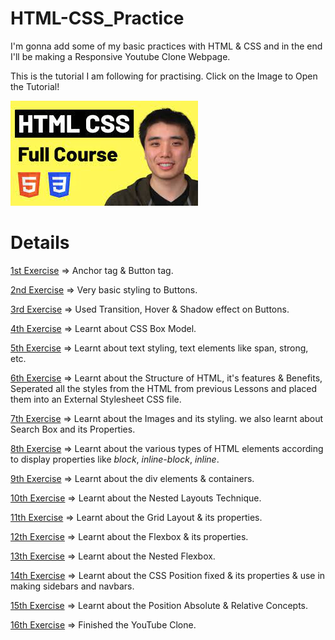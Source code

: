 # HTML-CSS_Practice

I'm gonna add some of my basic practices with HTML & CSS and in the end I'll be making a Responsive Youtube Clone Webpage.

This is the tutorial I am following for practising. Click on the Image to Open the Tutorial!

[![HTML_CSS_PRACTICE](thumbnails/course-thumbnail.jpg)](https://www.youtube.com/watch?v=G3e-cpL7ofc)

# Details

[1st Exercise](https://github.com/git-ritesh/HTML-CSS_Practice/tree/master/intro-to-html/Lesson%201) => Anchor tag & Button tag.

[2nd Exercise](https://github.com/git-ritesh/HTML-CSS_Practice/tree/master/intro-to-html/Lesson%202) => Very basic styling to Buttons.

[3rd Exercise](https://github.com/git-ritesh/HTML-CSS_Practice/tree/master/intro-to-html/Lesson%203) => Used Transition, Hover & Shadow effect on Buttons.

[4th Exercise](https://github.com/git-ritesh/HTML-CSS_Practice/tree/master/intro-to-html/Lesson%204) => Learnt about CSS Box Model.

[5th Exercise](https://github.com/git-ritesh/HTML-CSS_Practice/tree/master/intro-to-html/Lesson%205) => Learnt about text styling, text elements like span, strong, etc.

[6th Exercise](https://github.com/git-ritesh/HTML-CSS_Practice/tree/master/intro-to-html/Lesson%206) => Learnt about the Structure of HTML, it's features & Benefits, Seperated all the styles from the HTML from previous Lessons and placed them into an External Stylesheet CSS file.

[7th Exercise](https://github.com/git-ritesh/HTML-CSS_Practice/tree/master/intro-to-html/Lesson%207) => Learnt about the Images and its styling. we also learnt about Search Box and its Properties.

[8th Exercise](https://github.com/git-ritesh/HTML-CSS_Practice/tree/master/intro-to-html/Lesson%208) => Learnt about the various types of HTML elements according to display properties like _block_, _inline-block_, _inline_.

[9th Exercise](https://github.com/git-ritesh/HTML-CSS_Practice/tree/master/intro-to-html/Lesson%2009) => Learnt about the div elements & containers.

[10th Exercise](https://github.com/git-ritesh/HTML-CSS_Practice/tree/master/intro-to-html/Lesson%2010) => Learnt about the Nested Layouts Technique.

[11th Exercise](https://github.com/git-ritesh/HTML-CSS_Practice/tree/master/intro-to-html/Lesson%2011) => Learnt about the Grid Layout & its properties.

[12th Exercise](https://github.com/git-ritesh/HTML-CSS_Practice/tree/master/intro-to-html/Lesson%2012) => Learnt about the Flexbox & its properties.

[13th Exercise](https://github.com/git-ritesh/HTML-CSS_Practice/tree/master/intro-to-html/Lesson%2013) => Learnt about the Nested Flexbox.

[14th Exercise](https://github.com/git-ritesh/HTML-CSS_Practice/tree/master/intro-to-html/Lesson%2014) => Learnt about the CSS Position fixed & its properties & use in making sidebars and navbars.

[15th Exercise](https://github.com/git-ritesh/HTML-CSS_Practice/tree/master/intro-to-html/Lesson%2015) => Learnt about the Position Absolute & Relative Concepts.

[16th Exercise](https://github.com/git-ritesh/HTML-CSS_Practice/tree/master/intro-to-html/Lesson%2016) => Finished the YouTube Clone. 